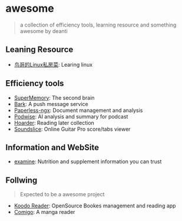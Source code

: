 # awesome

> a collection of efficiency tools, learning resource and something awesome by deanti

## Leaning Resource

- [鸟哥的Linux私房菜](https://linux.vbird.org/linux_basic/): Learing linux

## Efficiency tools

- [SuperMemory](https://supermemory.ai/home): The second brain  
- [Bark](https://github.com/Finb/Bark): A push message service  
- [Paperless-ngx](https://docs.paperless-ngx.com/): Document management and analysis  
- [Podwise](https://podwise.ai/): AI analysis and summary for podcast  
- [Hoarder](https://hoarder.app/): Reading later collection
- [Soundslice](https://www.soundslice.com/): Online Guitar Pro score/tabs viewer

## Information and WebSite

- [examine](https://examine.com/): Nutrition and supplement information you can trust

## Follwing

> Expected to be a awesome project

- [Koodo Reader](https://www.koodoreader.comz): OpenSource Bookes management and reading app
- [Comigo](https://github.com/yumenaka/comigo): A manga reader
